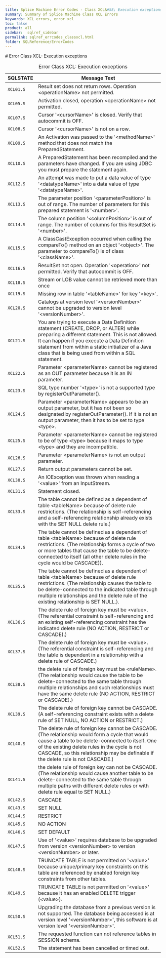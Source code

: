 ```yaml
---
title: Splice Machine Error Codes - Class XCL&#58; Execution exceptions
summary: Summary of Splice Machine Class XCL Errors
keywords: XCL errors, error xcl
toc: false
product: all
sidebar:  sqlref_sidebar
permalink: sqlref_errcodes_classxcl.html
folder: SQLReference/ErrorCodes
---
```

<section>
<div class="TopicContent" data-swiftype-index="true" markdown="1">
# Error Class XCL: Execution exceptions

<table>
                <caption>Error Class XCL: Execution exceptions</caption>
                <thead>
                    <tr>
                        <th>SQLSTATE</th>
                        <th>Message Text</th>
                    </tr>
                </thead>
                <tbody>
                    <tr>
                        <td><code>XCL01.S</code></td>
                        <td>Result set does not return rows. Operation <span class="VarName">&lt;operationName&gt;</span> not permitted. </td>
                    </tr>
                    <tr>
                        <td><code>XCL05.S</code></td>
                        <td>Activation closed, operation <span class="VarName">&lt;operationName&gt;</span> not permitted.</td>
                    </tr>
                    <tr>
                        <td><code>XCL07.S</code></td>
                        <td>Cursor '<span class="VarName">&lt;cursorName&gt;</span>' is closed. Verify that autocommit is OFF.</td>
                    </tr>
                    <tr>
                        <td><code>XCL08.S</code></td>
                        <td>Cursor '<span class="VarName">&lt;cursorName&gt;</span>' is not on a row.</td>
                    </tr>
                    <tr>
                        <td><code>XCL09.S</code></td>
                        <td>An Activation was passed to the '<span class="VarName">&lt;methodName&gt;</span>' method that does not match the PreparedStatement.</td>
                    </tr>
                    <tr>
                        <td><code>XCL10.S</code></td>
                        <td>A PreparedStatement has been recompiled and the parameters have changed. If you are using JDBC you must prepare the statement again.  </td>
                    </tr>
                    <tr>
                        <td><code>XCL12.S</code></td>
                        <td>An attempt was made to put a data value of type '<span class="VarName">&lt;datatypeName&gt;</span>' into a data value of type '<span class="VarName">&lt;datatypeName&gt;</span>'.</td>
                    </tr>
                    <tr>
                        <td><code>XCL13.S</code></td>
                        <td>The parameter position '<span class="VarName">&lt;parameterPosition&gt;</span>' is out of range.  The number of parameters for this prepared  statement is '<span class="VarName">&lt;number&gt;</span>'.</td>
                    </tr>
                    <tr>
                        <td><code>XCL14.S</code></td>
                        <td>The column position '<span class="VarName">&lt;columnPosition&gt;</span>' is out of range.  The number of columns for this ResultSet is '<span class="VarName">&lt;number&gt;</span>'.</td>
                    </tr>
                    <tr>
                        <td><code>XCL15.S</code></td>
                        <td>A ClassCastException occurred when calling the compareTo() method on an object '<span class="VarName">&lt;object&gt;</span>'.  The parameter to compareTo() is of class '<span class="VarName">&lt;className&gt;</span>'.</td>
                    </tr>
                    <tr>
                        <td><code>XCL16.S</code></td>
                        <td>ResultSet not open. Operation '<span class="VarName">&lt;operation&gt;</span>' not permitted. Verify that autocommit is OFF.</td>
                    </tr>
                    <tr>
                        <td><code>XCL18.S</code></td>
                        <td>Stream or LOB value cannot be retrieved more than once</td>
                    </tr>
                    <tr>
                        <td><code>XCL19.S</code></td>
                        <td>Missing row in table '<span class="VarName">&lt;tableName&gt;</span>' for key '<span class="VarName">&lt;key&gt;</span>'.</td>
                    </tr>
                    <tr>
                        <td><code>XCL20.S</code></td>
                        <td>Catalogs at version level '<span class="VarName">&lt;versionNumber&gt;</span>' cannot be upgraded to version level '<span class="VarName">&lt;versionNumber&gt;</span>'.</td>
                    </tr>
                    <tr>
                        <td><code>XCL21.S</code></td>
                        <td>You are trying to execute a Data Definition statement (CREATE, DROP, or ALTER) while preparing a different statement. This is not allowed. It can happen if you execute a Data Definition statement from within a static initializer of a Java class that is being used from within a SQL statement.</td>
                    </tr>
                    <tr>
                        <td><code>XCL22.S</code></td>
                        <td>Parameter <span class="VarName">&lt;parameterName&gt;</span> cannot be registered as an OUT parameter because it is an IN parameter. </td>
                    </tr>
                    <tr>
                        <td><code>XCL23.S</code></td>
                        <td>SQL type number '<span class="VarName">&lt;type&gt;</span>' is not a supported type by registerOutParameter().</td>
                    </tr>
                    <tr>
                        <td><code>XCL24.S</code></td>
                        <td>Parameter <span class="VarName">&lt;parameterName&gt;</span> appears to be an output parameter, but it has not been so designated by registerOutParameter().  If it is not an output parameter, then it has to be set to type <span class="VarName">&lt;type&gt;</span>.</td>
                    </tr>
                    <tr>
                        <td><code>XCL25.S</code></td>
                        <td>Parameter <span class="VarName">&lt;parameterName&gt;</span> cannot be registered to be of type <span class="VarName">&lt;type&gt;</span> because it maps to type <span class="VarName">&lt;type&gt;</span> and they are incompatible.</td>
                    </tr>
                    <tr>
                        <td><code>XCL26.S</code></td>
                        <td>Parameter <span class="VarName">&lt;parameterName&gt;</span> is not an output parameter.</td>
                    </tr>
                    <tr>
                        <td><code>XCL27.S</code></td>
                        <td>Return output parameters cannot be set.</td>
                    </tr>
                    <tr>
                        <td><code>XCL30.S</code></td>
                        <td>An IOException was thrown when reading a '<span class="VarName">&lt;value&gt;</span>' from an InputStream.</td>
                    </tr>
                    <tr>
                        <td><code>XCL31.S</code></td>
                        <td>Statement closed.</td>
                    </tr>
                    <tr>
                        <td><code>XCL33.S</code></td>
                        <td>The table cannot be defined as a dependent of table <span class="VarName">&lt;tableName&gt;</span> because of delete rule restrictions. (The relationship is self-referencing and a self-referencing relationship already exists with the SET NULL delete rule.) </td>
                    </tr>
                    <tr>
                        <td><code>XCL34.S</code></td>
                        <td>The table cannot be defined as a dependent of table <span class="VarName">&lt;tableName&gt;</span> because of delete rule restrictions. (The relationship forms a cycle of two or more tables that cause the table to be delete-connected to itself (all other delete rules in the cycle would be CASCADE)).  </td>
                    </tr>
                    <tr>
                        <td><code>XCL35.S</code></td>
                        <td>The table cannot be defined as a dependent of table <span class="VarName">&lt;tableName&gt;</span> because of delete rule restrictions. (The relationship causes the table to be delete-connected to the indicated table through multiple relationships and the delete rule of the existing relationship is SET NULL.).  </td>
                    </tr>
                    <tr>
                        <td><code>XCL36.S</code></td>
                        <td>The delete rule of foreign key must be <span class="VarName">&lt;value&gt;</span>. (The referential constraint is self-referencing and an existing self-referencing constraint has the indicated delete rule (NO ACTION, RESTRICT or CASCADE).)</td>
                    </tr>
                    <tr>
                        <td><code>XCL37.S</code></td>
                        <td>The delete rule of foreign key must be <span class="VarName">&lt;value&gt;</span>. (The referential constraint is self-referencing and the table is dependent in a relationship with a delete rule of CASCADE.)</td>
                    </tr>
                    <tr>
                        <td><code>XCL38.S</code></td>
                        <td>the delete rule of foreign key  must be <span class="VarName">&lt;ruleName&gt;</span>. (The relationship would cause the table to be delete-connected to the same table through multiple relationships and such relationships must have the same delete rule (NO ACTION, RESTRICT or CASCADE).) </td>
                    </tr>
                    <tr>
                        <td><code>XCL39.S</code></td>
                        <td>The delete rule of foreign key cannot be CASCADE. (A self-referencing constraint exists with a delete rule of SET NULL, NO ACTION or RESTRICT.) </td>
                    </tr>
                    <tr>
                        <td><code>XCL40.S</code></td>
                        <td>The delete rule of foreign key cannot be CASCADE. (The relationship would form a cycle that would cause a table to be delete-connected to itself. One of the existing delete rules in the cycle is not CASCADE, so this relationship may be definable if the delete rule is not CASCADE.) </td>
                    </tr>
                    <tr>
                        <td><code>XCL41.S</code></td>
                        <td>the delete rule of foreign key can not be CASCADE. (The relationship would cause another table to be delete-connected to the same table through multiple paths with different delete rules or with delete rule equal to SET NULL.) </td>
                    </tr>
                    <tr>
                        <td><code>XCL42.S</code></td>
                        <td>CASCADE</td>
                    </tr>
                    <tr>
                        <td><code>XCL43.S</code></td>
                        <td>SET NULL</td>
                    </tr>
                    <tr>
                        <td><code>XCL44.S</code></td>
                        <td>RESTRICT</td>
                    </tr>
                    <tr>
                        <td><code>XCL45.S</code></td>
                        <td>NO ACTION</td>
                    </tr>
                    <tr>
                        <td><code>XCL46.S</code></td>
                        <td>SET DEFAULT</td>
                    </tr>
                    <tr>
                        <td><code>XCL47.S</code></td>
                        <td>Use of '<span class="VarName">&lt;value&gt;</span>' requires database to be upgraded from version <span class="VarName">&lt;versionNumber&gt;</span> to version <span class="VarName">&lt;versionNumber&gt;</span> or later.</td>
                    </tr>
                    <tr>
                        <td><code>XCL48.S</code></td>
                        <td> TRUNCATE TABLE is not permitted on '<span class="VarName">&lt;value&gt;</span>' because unique/primary key constraints on this table are referenced by enabled foreign key constraints from other tables. </td>
                    </tr>
                    <tr>
                        <td><code>XCL49.S</code></td>
                        <td> TRUNCATE TABLE is not permitted on '<span class="VarName">&lt;value&gt;</span>' because it has an enabled DELETE trigger (<span class="VarName">&lt;value&gt;</span>).</td>
                    </tr>
                    <tr>
                        <td><code>XCL50.S</code></td>
                        <td>Upgrading the database from a previous version is not supported.  The database being accessed is at version level '<span class="VarName">&lt;versionNumber&gt;</span>', this software is at version level '<span class="VarName">&lt;versionNumber&gt;</span>'.    </td>
                    </tr>
                    <tr>
                        <td><code>XCL51.S</code></td>
                        <td>The requested function can not reference tables in SESSION schema.</td>
                    </tr>
                    <tr>
                        <td><code>XCL52.S</code></td>
                        <td>The statement has been cancelled or timed out.</td>
                    </tr>
                </tbody>
            </table>
</div>
</section>

